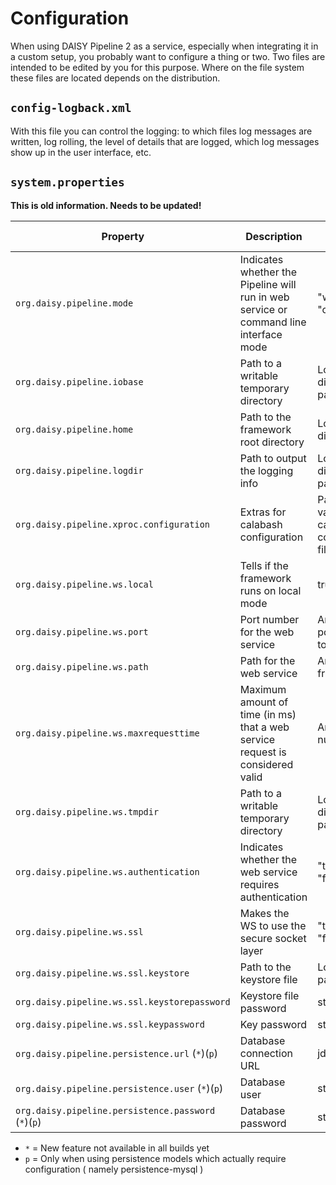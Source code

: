# Configuration

When using DAISY Pipeline 2 as a service, especially when integrating
it in a custom setup, you probably want to configure a thing or
two. Two files are intended to be edited by you for this
purpose. Where on the file system these files are located depends on
the distribution.

## `config-logback.xml`

With this file you can control the logging: to which files log
messages are written, log rolling, the level of details that are
logged, which log messages show up in the user interface, etc.

## `system.properties`

**This is old information. Needs to be updated!**

<table>
<thead>
<tr>
<th>Property</th>
<th>Description</th>
<th>Allowed values</th>
<th>Default value</th>
<th>Required</th>
</tr>
</thead>
<tbody>
<tr>
<td><code>org.daisy.pipeline.mode</code></td>
<td>Indicates whether the Pipeline will run in web service or command line interface mode</td>
<td>"ws" or "cmd"</td>
<td>None</td>
<td>Yes</td>
</tr>

<tr>
<td><code>org.daisy.pipeline.iobase</code></td>
<td>Path to a writable temporary directory</td>
<td>Local directory path</td>
<td>None</td>
<td>TBD</td>
</tr>

<tr>
<td><code>org.daisy.pipeline.home</code></td>
<td>Path to the framework root directory</td>
<td>Local directory</td>
<td>None (automatically detected)</td>
<td>No</td>
</tr>

<tr>
<td><code>org.daisy.pipeline.logdir</code></td>
<td>Path to output the logging info</td>
<td>Local directory path</td>
<td><code>org.daisy.pipeline.home/log/</code></td>
<td>No</td>
</tr>

<tr>
<td><code>org.daisy.pipeline.xproc.configuration</code></td>
<td>Extras for calabash configuration</td>
<td>Path to a valid calabash configuration file</td>
<td><code>org.daisy.pipline.home/etc/conf_calabash.xml</code></td>
<td>No</td>
</tr>

<tr>
<td><code>org.daisy.pipeline.ws.local</code></td>
<td>Tells if the framework runs on local mode</td>
<td>true or false</td>
<td><code>false</code></td>
<td>No</td>
</tr>

<tr>
<td><code>org.daisy.pipeline.ws.port</code></td>
<td>Port number for the web service</td>
<td>Any available port, from 0 to 65535.</td>
<td><code>8181</code> (local mode) or <code>8182</code> (remote mode)</td>
<td>No</td>
</tr>

<tr>
<td><code>org.daisy.pipeline.ws.path</code></td>
<td>Path for the web service</td>
<td>Any URI path fragment</td>
<td><code>/ws</code></td>
<td>No</td>
</tr>

<tr>
<td><code>org.daisy.pipeline.ws.maxrequesttime</code></td>
<td>Maximum amount of time (in ms) that a web service request is considered valid</td>
<td>Any long number</td>
<td><code>600,000</code> (10 minutes)</td>
<td>No</td>
</tr>

<tr>
<td><code>org.daisy.pipeline.ws.tmpdir</code></td>
<td>Path to a writable temporary directory</td>
<td>Local directory path</td>
<td><code>/tmp</code></td>
<td>No</td>
</tr>

<tr>
<td><code>org.daisy.pipeline.ws.authentication</code></td>
<td>Indicates whether the web service requires authentication</td>
<td>"true" or "false"</td>
<td><code>true</code></td>
<td>No</td>
</tr>

<tr>
<td><code>org.daisy.pipeline.ws.ssl</code></td>
<td>Makes the WS to use the secure socket layer</td>
<td>"true" or "false"</td>
<td><code>false</code></td>
<td>No</td>
</tr>

<tr>
<td><code>org.daisy.pipeline.ws.ssl.keystore</code></td>
<td>Path to the keystore file</td>
<td>Local file path</td>
<td>None</td>
<td>No</td>
</tr>

<tr>
<td><code>org.daisy.pipeline.ws.ssl.keystorepassword</code></td>
<td>Keystore file password</td>
<td>string</td>
<td>None</td>
<td>No</td>
</tr>

<tr>
<td><code>org.daisy.pipeline.ws.ssl.keypassword</code></td>
<td>Key password</td>
<td>string</td>
<td>None</td>
<td>No</td>
</tr>

<tr>
<td><code>org.daisy.pipeline.persistence.url</code> (<code>*</code>)(<code>p</code>)</td>
<td>Database connection URL</td>
<td>jdbc urls</td>
<td>None</td>
<td>No</td>
</tr>

<tr>
<td><code>org.daisy.pipeline.persistence.user</code> (<code>*</code>)(<code>p</code>)</td>
<td>Database user</td>
<td>string</td>
<td>None</td>
<td>No</td>
</tr>

<tr>
<td><code>org.daisy.pipeline.persistence.password</code> (<code>*</code>)(<code>p</code>)</td>
<td>Database password</td>
<td>string</td>
<td>None</td>
<td>No</td>
</tr>
</tbody>
</table>


- `*` = New feature not available in all builds yet
- `p` = Only when using persistence models which actually require configuration ( namely persistence-mysql )
